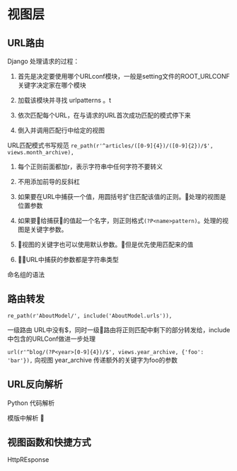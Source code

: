 # 视图层

## URL路由

Django 处理请求的过程：

1. 首先是决定要使用哪个URLconf模块，一般是setting文件的ROOT_URLCONF关键字决定家在哪个模块

2. 加载该模块并寻找 urlpatterns 。t
3. 依次匹配每个URL，在与请求的URL首次成功匹配的模式停下来
4. 倒入并调用匹配行中给定的视图

URL匹配模式书写规范
`re_path(r'^articles/([0-9]{4})/([0-9]{2})/$', views.month_archive),`

1. 每个正则前面都加r，表示字符串中任何字符不要转义
2. 不用添加前导的反斜杠
3. 如果要在URL中捕获一个值，用圆括号扩住匹配该值的正则。处理的视图是位置参数
4. 如果要给捕获的值起一个名字，则正则格式`(?P<name>pattern)`。处理的视图是关键字参数。

5. 视图的关键字也可以使用默认参数。但是优先使用匹配来的值
6. URL中捕获的参数都是字符串类型

命名组的语法

## 路由转发

`re_path(r'AboutModel/', include('AboutModel.urls')),`

一级路由 URL中没有$，同时一级路由将正则匹配中剩下的部分转发给，include中包含的URLConf做进一步处理

`url(r'^blog/(?P<year>[0-9]{4})/$', views.year_archive, {'foo': 'bar'}),`
向视图 year_archive 传递额外的关键字为foo的参数

## URL反向解析

Python 代码解析

模版中解析

## 视图函数和快捷方式

HttpREsponse